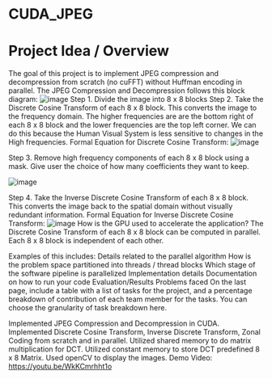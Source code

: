 # CUDA_JPEG
# Project Idea / Overview
The goal of this project is to implement JPEG compression and decompression from scratch (no cuFFT) without Huffman encoding in parallel. 
The JPEG Compression and Decompression follows this block diagram:
![image](https://github.com/atee001/CUDA_JPEG/assets/80326381/84dfd51c-5b03-4227-b622-96c7b590df3e)
Step 1. Divide the image into 8 x 8 blocks
Step 2. Take the Discrete Cosine Transform of each 8 x 8 block. This converts the image to the frequency domain. 
The higher frequencies are are the bottom right of each 8 x 8 block and the lower frequencies are the top left corner. 
We can do this because the Human Visual System is less sensitive to changes in the High frequencies. 
Formal Equation for Discrete Cosine Transform:
![image](https://github.com/atee001/CUDA_JPEG/assets/80326381/2268004f-1bbd-4264-9f60-893573a43d52)

Step 3. Remove high frequency components of each 8 x 8 block using a mask. Give user the choice of how many coefficients they want to keep.

![image](https://github.com/atee001/CUDA_JPEG/assets/80326381/474044e6-9a72-439b-ab65-a90c514b10b3)

Step 4. Take the Inverse Discrete Cosine Transform of each 8 x 8 block. This converts the image back to the spatial domain without visually redundant information.
Formal Equation for Inverse Discrete Cosine Transform:
![image](https://github.com/atee001/CUDA_JPEG/assets/80326381/762603ba-e06a-4c15-8678-add4157c341f)
How is the GPU used to accelerate the application?
The Discrete Cosine Transform of each 8 x 8 block can be computed in parallel.
Each 8 x 8 block is independent of each other.




Examples of this includes:
Details related to the parallel algorithm
How is the problem space partitioned into threads / thread blocks
Which stage of the software pipeline is parallelized
Implementation details
Documentation on how to run your code
Evaluation/Results
Problems faced
On the last page, include a table with a list of tasks for the project, and a percentage breakdown of contribution of each team member for the tasks. You can choose the granularity of task breakdown here.

Implemented JPEG Compression and Decompression in CUDA.
Implemented Discrete Cosine Transform, Inverse Discrete Transform, Zonal Coding from scratch and in parallel. 
Utilized shared memory to do matrix multiplication for DCT. 
Utilized constant memory to store DCT predefined 8 x 8 Matrix. 
Used openCV to display the images.
Demo Video: https://youtu.be/WkKCmrhht1o
